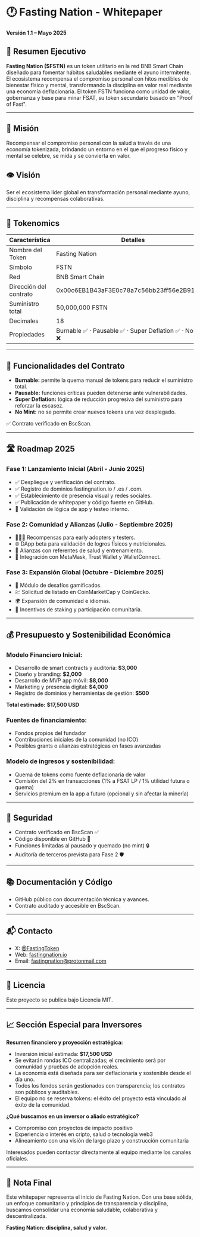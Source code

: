# 🕐 Fasting Nation - Whitepaper

**Versión 1.1 – Mayo 2025**

## 🧬 Resumen Ejecutivo

**Fasting Nation (\$FSTN)** es un token utilitario en la red BNB Smart Chain diseñado para fomentar hábitos saludables mediante el ayuno intermitente. El ecosistema recompensa el compromiso personal con hitos medibles de bienestar físico y mental, transformando la disciplina en valor real mediante una economía deflacionaria. El token FSTN funciona como unidad de valor, gobernanza y base para minar FSAT, su token secundario basado en "Proof of Fast".

---

## 🚀 Misión

Recompensar el compromiso personal con la salud a través de una economía tokenizada, brindando un entorno en el que el progreso físico y mental se celebre, se mida y se convierta en valor.

## 👁️ Visión

Ser el ecosistema líder global en transformación personal mediante ayuno, disciplina y recompensas colaborativas.

---

## 🔗 Tokenomics

| Característica         | Detalles                                                |
| ---------------------- | ------------------------------------------------------- |
| Nombre del Token       | Fasting Nation                                          |
| Símbolo                | FSTN                                                    |
| Red                    | BNB Smart Chain                                         |
| Dirección del contrato | 0x00c6EB1B43aF3E0c78a7c56bb23ff56e2B91385e              |
| Suministro total       | 50,000,000 FSTN                                         |
| Decimales              | 18                                                      |
| Propiedades            | Burnable ✅ · Pausable ✅ · Super Deflation ✅ · No Mint ❌ |

---

## 📜 Funcionalidades del Contrato

* **Burnable:** permite la quema manual de tokens para reducir el suministro total.
* **Pausable:** funciones críticas pueden detenerse ante vulnerabilidades.
* **Super Deflation:** lógica de reducción progresiva del suministro para reforzar la escasez.
* **No Mint:** no se permite crear nuevos tokens una vez desplegado.

✅ Contrato verificado en BscScan.

---

## 🛣️ Roadmap 2025

### Fase 1: Lanzamiento Inicial (Abril - Junio 2025)

* ✅ Despliegue y verificación del contrato.
* ✅ Registro de dominios fastingnation.io / .es / .com.
* ✅ Establecimiento de presencia visual y redes sociales.
* ✅ Publicación de whitepaper y código fuente en GitHub.
* 🧪 Validación de lógica de app y testeo interno.

### Fase 2: Comunidad y Alianzas (Julio - Septiembre 2025)

* 🧑‍🤝‍🧑 Recompensas para early adopters y testers.
* 🌐 DApp beta para validación de logros físicos y nutricionales.
* 🤝 Alianzas con referentes de salud y entrenamiento.
* 📲 Integración con MetaMask, Trust Wallet y WalletConnect.

### Fase 3: Expansión Global (Octubre - Diciembre 2025)

* 🎯 Módulo de desafíos gamificados.
* 💹 Solicitud de listado en CoinMarketCap y CoinGecko.
* 🌍 Expansión de comunidad e idiomas.
* 🔁 Incentivos de staking y participación comunitaria.

---

## 💰 Presupuesto y Sostenibilidad Económica

### Modelo Financiero Inicial:

* Desarrollo de smart contracts y auditoría: **\$3,000**
* Diseño y branding: **\$2,000**
* Desarrollo de MVP app móvil: **\$8,000**
* Marketing y presencia digital: **\$4,000**
* Registro de dominios y herramientas de gestión: **\$500**

**Total estimado:** **\$17,500 USD**

### Fuentes de financiamiento:

* Fondos propios del fundador
* Contribuciones iniciales de la comunidad (no ICO)
* Posibles grants o alianzas estratégicas en fases avanzadas

### Modelo de ingresos y sostenibilidad:

* Quema de tokens como fuente deflacionaria de valor
* Comisión del 2% en transacciones (1% a FSAT LP / 1% utilidad futura o quema)
* Servicios premium en la app a futuro (opcional y sin afectar la minería)

---

## 🔐 Seguridad

* Contrato verificado en BscScan ✅
* Código disponible en GitHub 📂
* Funciones limitadas al pausado y quemado (no mint) 🔒
* Auditoría de terceros prevista para Fase 2 🛡️

---

## 📚 Documentación y Código

* GitHub público con documentación técnica y avances.
* Contrato auditado y accesible en BscScan.

---

## 📬 Contacto

* X: [@FastingToken](https://twitter.com/FastingToken)
* Web: [fastingnation.io](https://fastingnation.io)
* Email: [fastingnation@protonmail.com](mailto:fastingnation@protonmail.com)

---

## 📜 Licencia

Este proyecto se publica bajo Licencia MIT.

---

## 📈 Sección Especial para Inversores

**Resumen financiero y proyección estratégica:**

* Inversión inicial estimada: **\$17,500 USD**
* Se evitarán rondas ICO centralizadas; el crecimiento será por comunidad y pruebas de adopción reales.
* La economía está diseñada para ser deflacionaria y sostenible desde el día uno.
* Todos los fondos serán gestionados con transparencia; los contratos son públicos y auditables.
* El equipo no se reserva tokens: el éxito del proyecto está vinculado al éxito de la comunidad.

**¿Qué buscamos en un inversor o aliado estratégico?**

* Compromiso con proyectos de impacto positivo
* Experiencia o interés en cripto, salud o tecnología web3
* Alineamiento con una visión de largo plazo y construcción comunitaria

Interesados pueden contactar directamente al equipo mediante los canales oficiales.

---

## 💬 Nota Final

Este whitepaper representa el inicio de Fasting Nation. Con una base sólida, un enfoque comunitario y principios de transparencia y disciplina, buscamos consolidar una economía saludable, colaborativa y descentralizada.

**Fasting Nation: disciplina, salud y valor.**

